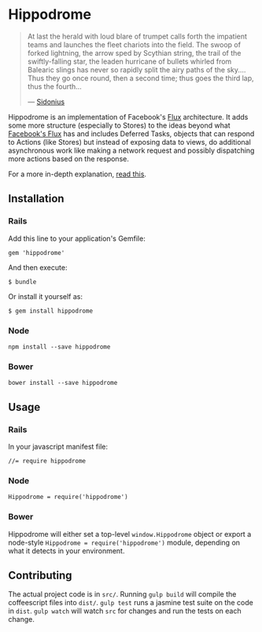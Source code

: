 # Hippodrome

> At last the herald with loud blare of trumpet calls forth the impatient teams
> and launches the fleet chariots into the field. The swoop of forked lightning,
> the arrow sped by Scythian string, the trail of the swiftly-falling star, the
> leaden hurricane of bullets whirled from Balearic slings has never so rapidly
> split the airy paths of the sky.&hellip; Thus they go once round, then a
> second time; thus goes the third lap, thus the fourth&hellip;
>
> &mdash; [Sidonius](http://skookumpete.com/chariots.htm)

Hippodrome is an implementation of Facebook's
[Flux](http://facebook.github.io/flux/docs/overview.html)
architecture.  It adds some more structure (especially to Stores) to the ideas
beyond what [Facebook's Flux](https://github.com/facebook/flux) has and
includes Deferred Tasks, objects that can respond to Actions (like Stores) but
instead of exposing data to views, do additional asynchronous work like
making a network request and possibly dispatching more actions based on the
response.

For a more in-depth explanation, [read this](./docs/hippodrome.md).

## Installation

### Rails

Add this line to your application's Gemfile:

    gem 'hippodrome'

And then execute:

    $ bundle

Or install it yourself as:

    $ gem install hippodrome

### Node

    npm install --save hippodrome

### Bower

    bower install --save hippodrome

## Usage

### Rails

In your javascript manifest file:

    //= require hippodrome

### Node

    Hippodrome = require('hippodrome')

### Bower

Hippodrome will either set a top-level `window.Hippodrome` object or export
a node-style `Hippodrome = require('hippodrome')` module, depending on what
it detects in your environment.

## Contributing

The actual project code is in `src/`.  Running `gulp build` will compile the
coffeescript files into `dist/`.  `gulp test` runs a jasmine test suite on
the code in `dist`.  `gulp watch` will watch `src` for changes and run the
tests on each change.
